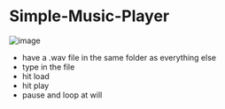 # Simple-Music-Player
![image](https://github.com/Grebell/Simple-Music-Player/assets/100739501/01b57517-5c32-4f9b-b228-256e811a7d46)
- have a .wav file in the same folder as everything else
- type in the file
- hit load
- hit play
- pause and loop at will
